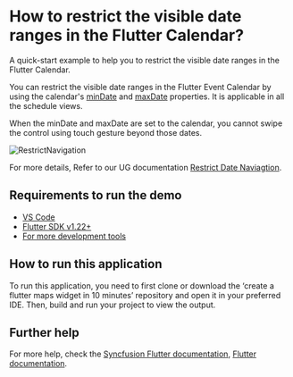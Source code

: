 # How to restrict the visible date ranges in the Flutter Calendar?

A quick-start example to help you to restrict the visible date ranges in the Flutter Calendar.

You can restrict the visible date ranges in the Flutter Event Calendar by using the calendar's [minDate](https://pub.dev/documentation/syncfusion_flutter_calendar/latest/calendar/SfCalendar/minDate.html) and [maxDate](https://pub.dev/documentation/syncfusion_flutter_calendar/latest/calendar/SfCalendar/maxDate.html) properties. It is applicable in all the schedule views.

When the minDate and maxDate are set to the calendar, you cannot swipe the control using touch gesture beyond those dates.

![RestrictNavigation](https://user-images.githubusercontent.com/46158936/206462413-e52f92d1-e0cb-46e5-875e-6b035e48549e.gif)

For more details, Refer to our UG documentation [Restrict Date Naviagtion](https://help.syncfusion.com/flutter/calendar/date-navigations#range-for-visible-dates).

## Requirements to run the demo
* [VS Code](https://code.visualstudio.com/download)
* [Flutter SDK v1.22+](https://flutter.dev/docs/development/tools/sdk/overview)
* [For more development tools](https://flutter.dev/docs/development/tools/devtools/overview)

## How to run this application
To run this application, you need to first clone or download the ‘create a flutter maps widget in 10 minutes’ repository and open it in your preferred IDE. Then, build and run your project to view the output.

## Further help
For more help, check the [Syncfusion Flutter documentation](https://help.syncfusion.com/flutter/introduction/overview),
 [Flutter documentation](https://flutter.dev/docs/get-started/install).
